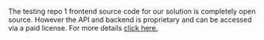 The testing repo 1 frontend source code for our solution is completely open source. However the API and backend is proprietary and can be accessed via a paid license. For more details <a href="www.enatega.com" target="_blank">click here.</a>
